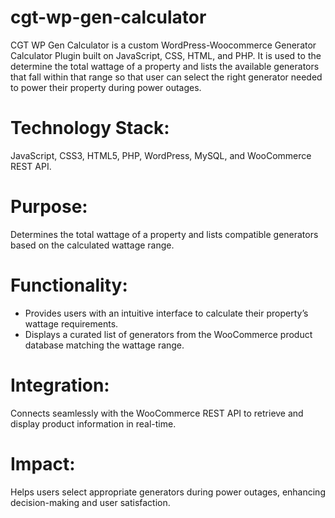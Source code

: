 # **cgt-wp-gen-calculator**
CGT WP Gen Calculator is a custom WordPress-Woocommerce Generator Calculator Plugin built on JavaScript, CSS, HTML, and PHP. It is used to the determine the total wattage of a property and lists the available generators that fall within that range so that user can select the right generator needed to power their property during power outages.

# **Technology Stack:** 
JavaScript, CSS3, HTML5, PHP, WordPress, MySQL, and WooCommerce REST API.

# **Purpose:** 
Determines the total wattage of a property and lists compatible generators based on the calculated wattage range.

# **Functionality:**
-	Provides users with an intuitive interface to calculate their property’s wattage requirements.
-	Displays a curated list of generators from the WooCommerce product database matching the wattage range.

# **Integration:** 
Connects seamlessly with the WooCommerce REST API to retrieve and display product information in real-time.

# **Impact:** 
Helps users select appropriate generators during power outages, enhancing decision-making and user satisfaction.
